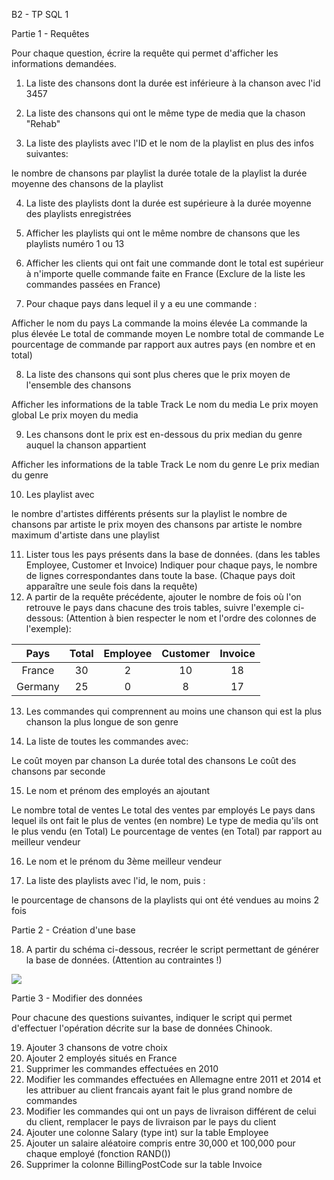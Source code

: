 B2 - TP SQL 1


Partie 1 - Requêtes

Pour chaque question, écrire la requête qui permet d'afficher les informations demandées.


1) La liste des chansons dont la durée est inférieure à la chanson avec l'id 3457
2) La liste des chansons qui ont le même type de media que la chason "Rehab"

3) La liste des playlists avec l'ID et le nom de la playlist en plus des infos suivantes:


le nombre de chansons par playlist
la durée totale de la playlist
la durée moyenne des chansons de la playlist


4) La liste des playlists dont la durée est supérieure à la durée moyenne des playlists enregistrées
5) Afficher les playlists qui ont le même nombre de chansons que les playlists numéro 1 ou 13
6) Afficher les clients qui ont fait une commande dont le total est supérieur à n'importe quelle commande faite en France (Exclure de la liste les commandes passées en France)

7) Pour chaque pays dans lequel il y a eu une commande :


Afficher le nom du pays
La commande la moins élevée
La commande la plus élevée
Le total de commande moyen
Le nombre total de commande
Le pourcentage de commande par rapport aux autres pays (en nombre et en total)



8) La liste des chansons qui sont plus cheres que le prix moyen de l'ensemble des chansons


Afficher les informations de la table Track
Le nom du media
Le prix moyen global
Le prix moyen du media



9) Les chansons dont le prix est en-dessous du prix median du genre auquel la chanson appartient


Afficher les informations de la table Track
Le nom du genre
Le prix median du genre



10) Les playlist avec


le nombre d'artistes différents présents sur la playlist
le nombre de chansons par artiste
le prix moyen des chansons par artiste
le nombre maximum d'artiste dans une playlist


11) Lister tous les pays présents dans la base de données. (dans les tables Employee, Customer et Invoice) Indiquer pour chaque pays, le nombre de lignes correspondantes dans toute la base. (Chaque pays doit apparaître une seule fois dans la requête)
12) A partir de la requête précédente, ajouter le nombre de fois où l'on retrouve le pays dans chacune des trois tables, suivre l'exemple ci-dessous: (Attention à bien respecter le nom et l'ordre des colonnes de l'exemple):


|  Pays   | Total | Employee | Customer | Invoice |
  | :-----: | :---: | :------: | :------: | :-----: |
  | France  |  30   |    2     |    10    |   18    |
  | Germany |  25   |    0     |    8     |   17    |


13) Les commandes qui comprennent au moins une chanson qui est la plus chanson la plus longue de son genre

14) La liste de toutes les commandes avec:


Le coût moyen par chanson
La durée total des chansons
Le coût des chansons par seconde



15) Le nom et prénom des employés an ajoutant


Le nombre total de ventes
Le total des ventes par employés
Le pays dans lequel ils ont fait le plus de ventes (en nombre)
Le type de media qu'ils ont le plus vendu (en Total)
Le pourcentage de ventes (en Total) par rapport au meilleur vendeur


16) Le nom et le prénom du 3ème meilleur vendeur

17) La liste des playlists avec l'id, le nom, puis :


le pourcentage de chansons de la playlists qui ont été vendues au moins 2 fois





Partie 2 - Création d'une base

18) A partir du schéma ci-dessous, recréer le script permettant de générer la base de données. (Attention au contraintes !)

<img src="https://cdn.discordapp.com/attachments/582825013690892290/643814101948039168/NfFLax1Pqb3xkhjzaxor7tv8CEZQ2P1migDYg5dOdmnrdZ5quNo1kcXZsb5I0-gh98Dp8GIMC9TRyoQd_wUzBaDzMBC6jxzu52as.png">


Partie 3 - Modifier des données

Pour chacune des questions suivantes, indiquer le script qui permet d'effectuer l'opération décrite sur la base de données Chinook.


19) Ajouter 3 chansons de votre choix
20) Ajouter 2 employés situés en France
21) Supprimer les commandes effectuées en 2010
22) Modifier les commandes effectuées en Allemagne entre 2011 et 2014 et les attribuer au client francais ayant fait le plus grand nombre de commandes
23) Modifier les commandes qui ont un pays de livraison différent de celui du client, remplacer le pays de livraison par le pays du client
24) Ajouter une colonne Salary (type int) sur la table Employee
25) Ajouter un salaire aléatoire compris entre 30,000 et 100,000 pour chaque employé (fonction RAND())
26) Supprimer la colonne BillingPostCode sur la table Invoice